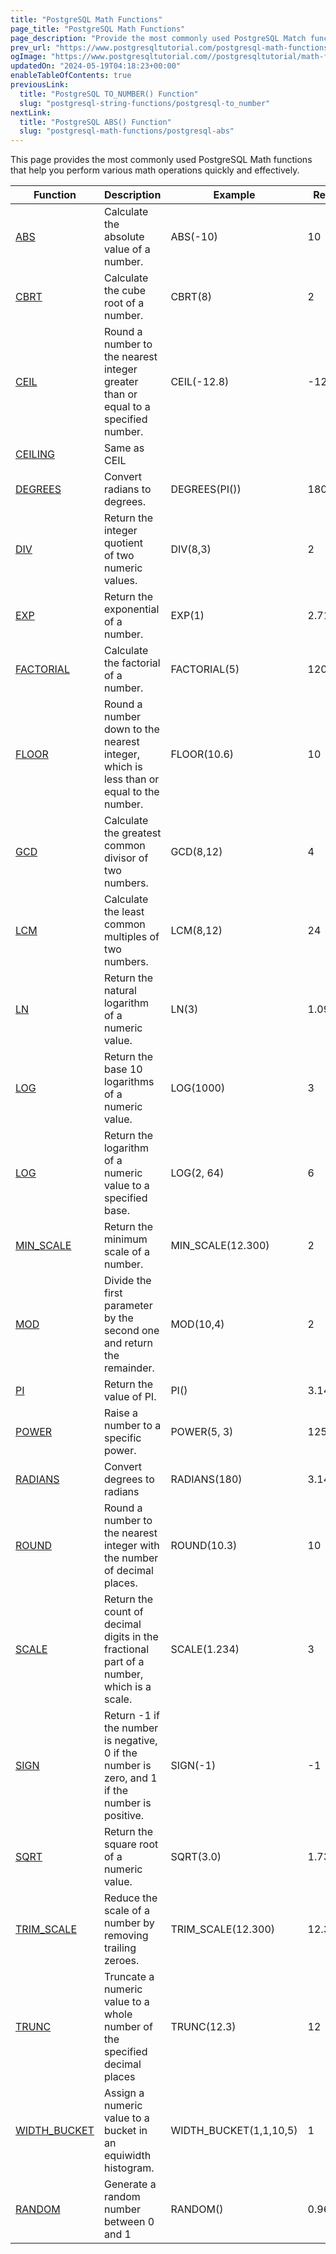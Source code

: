```yaml
---
title: "PostgreSQL Math Functions"
page_title: "PostgreSQL Math Functions"
page_description: "Provide the most commonly used PostgreSQL Match functions that help you perform various math operations quickly and effectively."
prev_url: "https://www.postgresqltutorial.com/postgresql-math-functions/"
ogImage: "https://www.postgresqltutorial.com//postgresqltutorial/math-functions.png"
updatedOn: "2024-05-19T04:18:23+00:00"
enableTableOfContents: true
previousLink: 
  title: "PostgreSQL TO_NUMBER() Function"
  slug: "postgresql-string-functions/postgresql-to_number"
nextLink: 
  title: "PostgreSQL ABS() Function"
  slug: "postgresql-math-functions/postgresql-abs"
---
```





This page provides the most commonly used PostgreSQL Math functions that help you perform various math operations quickly and effectively.  
 



| Function | Description | Example | Result |
| --- | --- | --- | --- |
| [ABS](postgresql-math-functions/postgresql-abs) | Calculate the absolute value of a number. | ABS(\-10\) | 10 |
| [CBRT](postgresql-math-functions/postgresql-cbrt) | Calculate the cube root of a number. | CBRT(8\) | 2 |
| [CEIL](postgresql-math-functions/postgresql-ceil) | Round a number to the nearest integer greater than or equal to a specified number. | CEIL(\-12\.8\) | \-12 |
| [CEILING](postgresql-math-functions/postgresql-ceil) | Same as CEIL |  |  |
| [DEGREES](postgresql-math-functions/postgresql-degrees) | Convert radians to degrees. | DEGREES(PI()) | 180 |
| [DIV](postgresql-math-functions/postgresql-div) | Return the integer quotient of two numeric values. | DIV(8,3\) | 2 |
| [EXP](postgresql-math-functions/postgresql-exp) | Return the exponential of a number. | EXP(1\) | 2\.71 |
| [FACTORIAL](postgresql-math-functions/postgresql-factorial) | Calculate the factorial of a number. | FACTORIAL(5\) | 120 |
| [FLOOR](postgresql-math-functions/postgresql-floor) | Round a number down to the nearest integer, which is less than or equal to the number. | FLOOR(10\.6\) | 10 |
| [GCD](postgresql-math-functions/postgresql-gcd) | Calculate the greatest common divisor of two numbers. | GCD(8,12\) | 4 |
| [LCM](postgresql-math-functions/postgresql-lcm) | Calculate the least common multiples of two numbers. | LCM(8,12\) | 24 |
| [LN](postgresql-math-functions/postgresql-ln) | Return the natural logarithm of a numeric value. | LN(3\) | 1\.0986 |
| [LOG](postgresql-math-functions/postgresql-log) | Return the base 10 logarithms of a numeric value. | LOG(1000\) | 3 |
| [LOG](postgresql-math-functions/postgresql-log) | Return the logarithm of a numeric value to a specified base. | LOG(2, 64\) | 6 |
| [MIN\_SCALE](postgresql-math-functions/postgresql-min_scale) | Return the minimum scale of a number. | MIN\_SCALE(12\.300\) | 2 |
| [MOD](postgresql-math-functions/postgresql-mod) | Divide the first parameter by the second one and return the remainder. | MOD(10,4\) | 2 |
| [PI](postgresql-math-functions/postgresql-pi-function) | Return the value of PI. | PI() | 3\.14159 |
| [POWER](postgresql-math-functions/postgresql-power) | Raise a number to a specific power. | POWER(5, 3\) | 125 |
| [RADIANS](postgresql-math-functions/postgresql-radians) | Convert degrees to radians | RADIANS(180\) | 3\.14159 |
| [ROUND](postgresql-math-functions/postgresql-round) | Round a number to the nearest integer with the number of decimal places. | ROUND(10\.3\) | 10 |
| [SCALE](postgresql-math-functions/postgresql-scale) | Return the count of decimal digits in the fractional part of a number, which is a scale. | SCALE(1\.234\) | 3 |
| [SIGN](postgresql-math-functions/postgresql-sign) | Return \-1 if the number is negative, 0 if the number is zero, and 1 if the number is positive. | SIGN(\-1\) | \-1 |
| [SQRT](postgresql-math-functions/postgresql-sqrt) | Return the square root of a numeric value. | SQRT(3\.0\) | 1\.73205 |
| [TRIM\_SCALE](postgresql-math-functions/postgresql-trim_scale) | Reduce the scale of a number by removing trailing zeroes. | TRIM\_SCALE(12\.300\) | 12\.3 |
| [TRUNC](postgresql-math-functions/postgresql-trunc) | Truncate a numeric value to a whole number of the specified decimal places | TRUNC(12\.3\) | 12 |
| [WIDTH\_BUCKET](postgresql-math-functions/postgresql-width_bucket) | Assign a numeric value to a bucket in an equiwidth histogram. | WIDTH\_BUCKET(1,1,10,5\) | 1 |
| [RANDOM](postgresql-math-functions/postgresql-random) | Generate a random number between 0 and 1 | RANDOM() | 0\.9684 |

